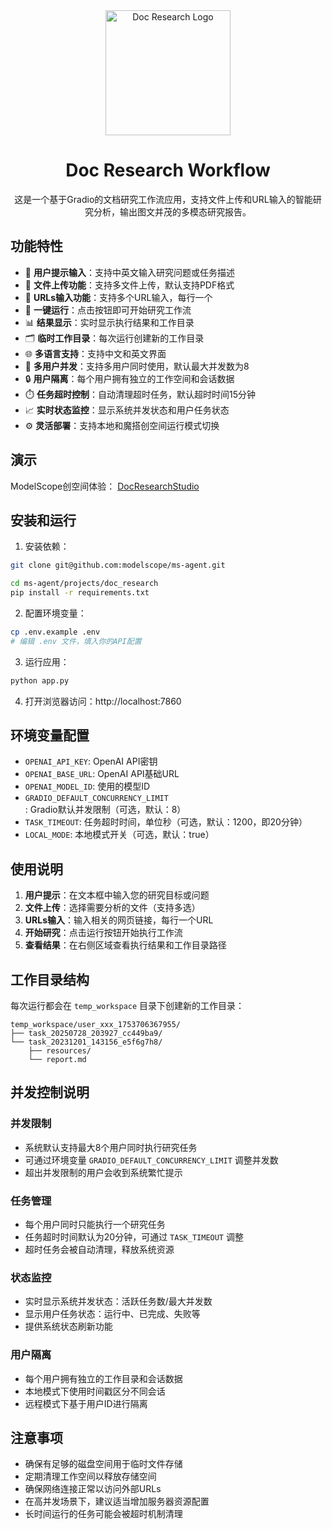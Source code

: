 <div align="center">
  <img src="https://github.com/user-attachments/assets/3af76dcd-b229-4597-835f-51617371ebad" alt="Doc Research Logo" width="200" height="200">

  # Doc Research Workflow

  这是一个基于Gradio的文档研究工作流应用，支持文件上传和URL输入的智能研究分析，输出图文并茂的多模态研究报告。
</div>


## 功能特性

- 📝 **用户提示输入**：支持中英文输入研究问题或任务描述
- 📁 **文件上传功能**：支持多文件上传，默认支持PDF格式
- 🔗 **URLs输入功能**：支持多个URL输入，每行一个
- 🚀 **一键运行**：点击按钮即可开始研究工作流
- 📊 **结果显示**：实时显示执行结果和工作目录
- 🗂️ **临时工作目录**：每次运行创建新的工作目录
- 🌐 **多语言支持**：支持中文和英文界面
- 👥 **多用户并发**：支持多用户同时使用，默认最大并发数为8
- 🔒 **用户隔离**：每个用户拥有独立的工作空间和会话数据
- ⏱️ **任务超时控制**：自动清理超时任务，默认超时时间15分钟
- 📈 **实时状态监控**：显示系统并发状态和用户任务状态
- ⚙️ **灵活部署**：支持本地和魔搭创空间运行模式切换


## 演示

ModelScope创空间体验： [DocResearchStudio](https://modelscope.cn/studios/ms-agent/DocResearch/summary)


## 安装和运行

1. 安装依赖：
```bash
git clone git@github.com:modelscope/ms-agent.git

cd ms-agent/projects/doc_research
pip install -r requirements.txt
```

2. 配置环境变量：
```bash
cp .env.example .env
# 编辑 .env 文件，填入你的API配置
```

3. 运行应用：
```bash
python app.py
```

4. 打开浏览器访问：http://localhost:7860

## 环境变量配置

- `OPENAI_API_KEY`: OpenAI API密钥
- `OPENAI_BASE_URL`: OpenAI API基础URL
- `OPENAI_MODEL_ID`: 使用的模型ID
- `GRADIO_DEFAULT_CONCURRENCY_LIMIT`: Gradio默认并发限制（可选，默认：8）
- `TASK_TIMEOUT`: 任务超时时间，单位秒（可选，默认：1200，即20分钟）
- `LOCAL_MODE`: 本地模式开关（可选，默认：true）

## 使用说明

1. **用户提示**：在文本框中输入您的研究目标或问题
2. **文件上传**：选择需要分析的文件（支持多选）
3. **URLs输入**：输入相关的网页链接，每行一个URL
4. **开始研究**：点击运行按钮开始执行工作流
5. **查看结果**：在右侧区域查看执行结果和工作目录路径

## 工作目录结构

每次运行都会在 `temp_workspace` 目录下创建新的工作目录：
```
temp_workspace/user_xxx_1753706367955/
├── task_20250728_203927_cc449ba9/
└── task_20231201_143156_e5f6g7h8/
    ├── resources/
    └── report.md
```

## 并发控制说明

### 并发限制
- 系统默认支持最大8个用户同时执行研究任务
- 可通过环境变量 `GRADIO_DEFAULT_CONCURRENCY_LIMIT` 调整并发数
- 超出并发限制的用户会收到系统繁忙提示

### 任务管理
- 每个用户同时只能执行一个研究任务
- 任务超时时间默认为20分钟，可通过 `TASK_TIMEOUT` 调整
- 超时任务会被自动清理，释放系统资源

### 状态监控
- 实时显示系统并发状态：活跃任务数/最大并发数
- 显示用户任务状态：运行中、已完成、失败等
- 提供系统状态刷新功能

### 用户隔离
- 每个用户拥有独立的工作目录和会话数据
- 本地模式下使用时间戳区分不同会话
- 远程模式下基于用户ID进行隔离

## 注意事项

- 确保有足够的磁盘空间用于临时文件存储
- 定期清理工作空间以释放存储空间
- 确保网络连接正常以访问外部URLs
- 在高并发场景下，建议适当增加服务器资源配置
- 长时间运行的任务可能会被超时机制清理
